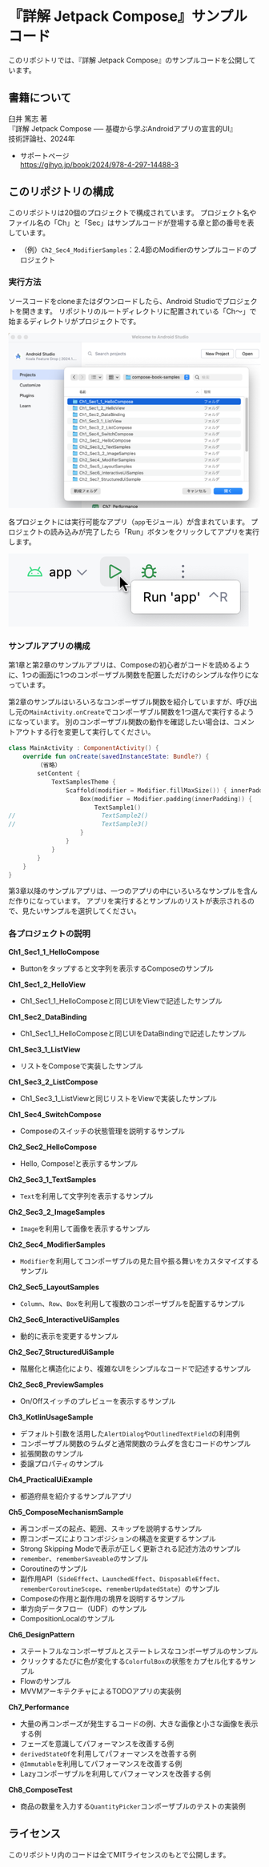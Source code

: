 # 『詳解 Jetpack Compose』サンプルコード

このリポジトリでは、『詳解 Jetpack Compose』のサンプルコードを公開しています。

## 書籍について

臼井 篤志 著  
『詳解 Jetpack Compose ── 基礎から学ぶAndroidアプリの宣言的UI』  
技術評論社、2024年

- サポートページ  
https://gihyo.jp/book/2024/978-4-297-14488-3

## このリポジトリの構成

このリポジトリは20個のプロジェクトで構成されています。
プロジェクト名やファイル名の「Ch」と「Sec」はサンプルコードが登場する章と節の番号を表しています。

- （例）`Ch2_Sec4_ModifierSamples`：2.4節のModifierのサンプルコードのプロジェクト

### 実行方法

ソースコードをcloneまたはダウンロードしたら、Android Studioでプロジェクトを開きます。
リポジトリのルートディレクトリに配置されている「Ch〜」で始まるディレクトリがプロジェクトです。

![プロジェクトを開く](doc/how_to_open_project.png)

各プロジェクトには実行可能なアプリ（`app`モジュール）が含まれています。
プロジェクトの読み込みが完了したら「Run」ボタンをクリックしてアプリを実行します。

![アプリを実行する](doc/how_to_run_app.png)

### サンプルアプリの構成

第1章と第2章のサンプルアプリは、Composeの初心者がコードを読めるように、1つの画面に1つのコンポーザブル関数を配置しただけのシンプルな作りになっています。

第2章のサンプルはいろいろなコンポーザブル関数を紹介していますが、呼び出し元の`MainActivity.onCreate`でコンポーザブル関数を1つ選んで実行するようになっています。
別のコンポーザブル関数の動作を確認したい場合は、コメントアウトする行を変更して実行してください。

```Kotlin
class MainActivity : ComponentActivity() {
    override fun onCreate(savedInstanceState: Bundle?) {
        （省略）
        setContent {
            TextSamplesTheme {
                Scaffold(modifier = Modifier.fillMaxSize()) { innerPadding ->
                    Box(modifier = Modifier.padding(innerPadding)) {
                        TextSample1()
//                        TextSample2()
//                        TextSample3()
                    }
                }
            }
        }
    }
}
```

第3章以降のサンプルアプリは、一つのアプリの中にいろいろなサンプルを含んだ作りになっています。
アプリを実行するとサンプルのリストが表示されるので、見たいサンプルを選択してください。

### 各プロジェクトの説明

**Ch1_Sec1_1_HelloCompose**

- Buttonをタップすると文字列を表示するComposeのサンプル

**Ch1_Sec1_2_HelloView**

- Ch1_Sec1_1_HelloComposeと同じUIをViewで記述したサンプル

**Ch1_Sec2_DataBinding**

- Ch1_Sec1_1_HelloComposeと同じUIをDataBindingで記述したサンプル

**Ch1_Sec3_1_ListView**

- リストをComposeで実装したサンプル

**Ch1_Sec3_2_ListCompose**

- Ch1_Sec3_1_ListViewと同じリストをViewで実装したサンプル

**Ch1_Sec4_SwitchCompose**

- Composeのスイッチの状態管理を説明するサンプル

**Ch2_Sec2_HelloCompose**

- Hello, Compose!と表示するサンプル

**Ch2_Sec3_1_TextSamples**

- `Text`を利用して文字列を表示するサンプル

**Ch2_Sec3_2_ImageSamples**

- `Image`を利用して画像を表示するサンプル

**Ch2_Sec4_ModifierSamples**

- `Modifier`を利用してコンポーザブルの見た目や振る舞いをカスタマイズするサンプル

**Ch2_Sec5_LayoutSamples**

- `Column`、`Row`、`Box`を利用して複数のコンポーザブルを配置するサンプル

**Ch2_Sec6_InteractiveUiSamples**

- 動的に表示を変更するサンプル

**Ch2_Sec7_StructuredUiSample**

- 階層化と構造化により、複雑なUIをシンプルなコードで記述するサンプル

**Ch2_Sec8_PreviewSamples**

- On/Offスイッチのプレビューを表示するサンプル

**Ch3_KotlinUsageSample**

- デフォルト引数を活用した`AlertDialog`や`OutlinedTextField`の利用例
- コンポーザブル関数のラムダと通常関数のラムダを含むコードのサンプル
- 拡張関数のサンプル
- 委譲プロパティのサンプル

**Ch4_PracticalUiExample**

- 都道府県を紹介するサンプルアプリ

**Ch5_ComposeMechanismSample**

- 再コンポーズの起点、範囲、スキップを説明するサンプル
- 際コンポーズによりコンポジションの構造を変更するサンプル
- Strong Skipping Modeで表示が正しく更新される記述方法のサンプル
- `remember`、`rememberSaveable`のサンプル
- Coroutineのサンプル
- 副作用API（`SideEffect`、`LaunchedEffect`、`DisposableEffect`、`rememberCoroutineScope`、`rememberUpdatedState`）のサンプル
- Composeの作用と副作用の境界を説明するサンプル
- 単方向データフロー（UDF）のサンプル
- CompositionLocalのサンプル

**Ch6_DesignPattern**

- ステートフルなコンポーザブルとステートレスなコンポーザブルのサンプル
- クリックするたびに色が変化する`ColorfulBox`の状態をカプセル化するサンプル
- Flowのサンプル
- MVVMアーキテクチャによるTODOアプリの実装例

**Ch7_Performance**

- 大量の再コンポーズが発生するコードの例、大きな画像と小さな画像を表示する例
- フェーズを意識してパフォーマンスを改善する例
- `derivedStateOf`を利用してパフォーマンスを改善する例
- `@Immutable`を利用してパフォーマンスを改善する例
- Lazyコンポーザブルを利用してパフォーマンスを改善する例

**Ch8_ComposeTest**

- 商品の数量を入力する`QuantityPicker`コンポーザブルのテストの実装例

## ライセンス

このリポジトリ内のコードは全てMITライセンスのもとで公開します。
